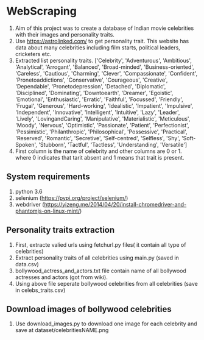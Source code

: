 # WebScraping
1) Aim of this project was to create a database of Indian movie celebrities with their images and personality traits.
2) Use https://astrolinked.com/ to get personality trait. This website has data about many celebrities including film starts, political leaders, cricketers etc.
3) Extracted list personality traits.
['Celebrity', 'Adventurous', 'Ambitious', 'Analytical', 'Arrogant', 'Balanced', 'Broad-minded', 'Business-oriented', 'Careless', 'Cautious', 'Charming', 'Clever', 'Compassionate', 'Confident', 'Pronetoaddictions', 'Conservative', 'Courageous', 'Creative', 'Dependable', 'Pronetodepression', 'Detached', 'Diplomatic', 'Disciplined', 'Dominating', 'Downtoearth', 'Dreamer', 'Egoistic', 'Emotional', 'Enthusiastic', 'Erratic', 'Faithful', 'Focussed', 'Friendly', 'Frugal', 'Generous', 'Hard-working', 'Idealistic', 'Impatient', 'Impulsive', 'Independent', 'Innovative', 'Intelligent', 'Intuitive', 'Lazy', 'Leader', 'Lively', 'LovingandCaring', 'Manipulative', 'Materialistic', 'Meticulous', 'Moody', 'Nervous', 'Optimistic', 'Passionate', 'Patient', 'Perfectionist', 'Pessimistic', 'Philanthropic', 'Philosophical', 'Possessive', 'Practical', 'Reserved', 'Romantic', 'Secretive', 'Self-centred', 'Selfless', 'Shy', 'Soft-Spoken', 'Stubborn', 'Tactful', 'Tactless', 'Understanding', 'Versatile']
4) First column is the name of celebrity and other columns are 0 or 1. where 0 indicates that tarit absent and 1 means that trait is present.
## System requirements
1) python 3.6
2) selenium (https://pypi.org/project/selenium/)
3) webdriver (https://yizeng.me/2014/04/20/install-chromedriver-and-phantomjs-on-linux-mint/)
## Personality traits extraction
1) First, extracte valied urls using fetchurl.py files( it contain all type of celebrities)
2) Extract personality traits of all celebrities using main.py (saved in data.csv)
3) bollywood_actress_and_actors.txt file contain name of all bollywood actresses and actors (got from wiki). 
4) Using above file seperate bollywood celebrities from all celebrities (save in celebs_traits.csv)

## Download images of bollywood celebrities
1) Use download_images.py to download one image for each celebrity and save at dataset/celebritiesNAME.png
